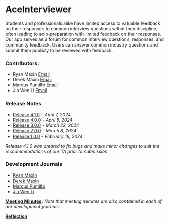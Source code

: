 # AceInterviewer
Students and professionals alike have limited access to valuable feedback on their responses to common interview questions within their discipline, often leading to solo-preparation with limited feedback on their responses. Our app serves as a forum for common interview questions, responses, and community feedback. Users can answer common industry questions and submit them publicly to be reviewed with feedback. 

### Contributors: 
* Ryan Maxin [Email](mailto:rsmaxin@uwaterloo.ca)
* Derek Maxin [Email](mailto:dmaxin@uwaterloo)
* Marcus Puntillo [Email](mailto:mapuntil@uwaterloo.ca)
* Jia Wen Li [Email](mailto:jw24li@uwaterloo.ca)

### Release Notes
* [Release 4.1.0](Release-Notes/4.1.0-release-notes) - _April 7, 2024_
* [Release 4.0.0](Release-Notes/4.0.0-release-notes) - _April 5, 2024_
* [Release 3.0.0](Release-Notes/3.0.0-release-notes) - _March 22, 2024_
* [Release 2.0.0](Release-Notes/2.0.0-release-notes) - _March 8, 2024_
* [Release 1.0.0](Release-Notes/1.0.0-release-notes) - _February 16, 2024_

_Release 4.1.0 was created to fix bugs and make minor changes to suit the reccommendations of our TA prior to submission._

### Development Journals
* [Ryan Maxin](https://git.uwaterloo.ca/kotlin-gang/team-101-5/-/wikis/Ryan-Development-Journal)
* [Derek Maxin](https://git.uwaterloo.ca/kotlin-gang/team-101-5/-/wikis/Derek-Development-Journal)
* [Marcus Puntillo](https://git.uwaterloo.ca/kotlin-gang/team-101-5/-/wikis/Marcus-Development-Journal)
* [Jia Wen Li](https://git.uwaterloo.ca/kotlin-gang/team-101-5/-/wikis/Jia-Wen-Development-Journal)

**[Meeting Minutes](https://git.uwaterloo.ca/kotlin-gang/team-101-5/-/wikis/Meeting-Minutes)**: _Note that meeting minutes are also contained in each of our development journals_

**[Reflection](https://git.uwaterloo.ca/kotlin-gang/team-101-5/-/wikis/Reflection)**